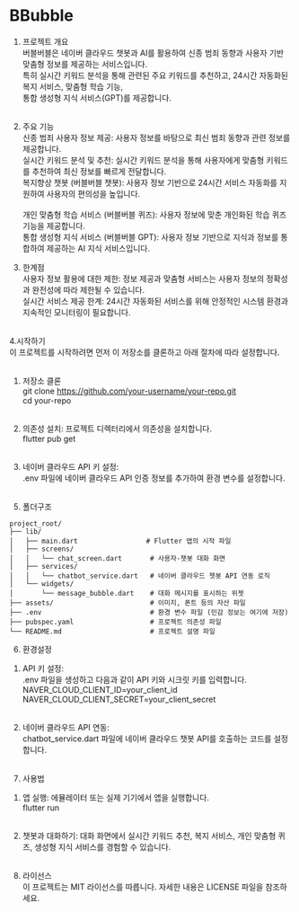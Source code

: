 # BBubble


1. 프로젝트 개요<br>
버블버블은 네이버 클라우드 챗봇과 AI를 활용하여 신종 범죄 동향과 사용자 기반 맞춤형 정보를 제공하는 서비스입니다. <br>
특히 실시간 키워드 분석을 통해 관련된 주요 키워드를 추천하고, 24시간 자동화된 복지 서비스, 맞춤형 학습 기능, <br>
통합 생성형 지식 서비스(GPT)를 제공합니다.<br><br>


2. 주요 기능<br>
신종 범죄 사용자 정보 제공: 사용자 정보를 바탕으로 최신 범죄 동향과 관련 정보를 제공합니다.<br>
실시간 키워드 분석 및 추천: 실시간 키워드 분석을 통해 사용자에게 맞춤형 키워드를 추천하여 최신 정보를 빠르게 전달합니다.<br>
복지향상 챗봇 (버블버블 챗봇): 사용자 정보 기반으로 24시간 서비스 자동화를 지원하여 사용자의 편의성을 높입니다.<br><br>
개인 맞춤형 학습 서비스 (버블버블 퀴즈): 사용자 정보에 맞춘 개인화된 학습 퀴즈 기능을 제공합니다.<br>
통합 생성형 지식 서비스 (버블버블 GPT): 사용자 정보 기반으로 지식과 정보를 통합하여 제공하는 AI 지식 서비스입니다.<br>


3. 한계점<br>
사용자 정보 활용에 대한 제한: 정보 제공과 맞춤형 서비스는 사용자 정보의 정확성과 완전성에 따라 제한될 수 있습니다.<br>
실시간 서비스 제공 한계: 24시간 자동화된 서비스를 위해 안정적인 시스템 환경과 지속적인 모니터링이 필요합니다.<br><br>


4.시작하기<br>
  이 프로젝트를 시작하려면 먼저 이 저장소를 클론하고 아래 절차에 따라 설정합니다.<br><br>

1) 저장소 클론<br>
git clone https://github.com/your-username/your-repo.git<br>
cd your-repo<br><br>

2) 의존성 설치: 프로젝트 디렉터리에서 의존성을 설치합니다.<br>
flutter pub get<br><br>

3) 네이버 클라우드 API 키 설정:<br>
.env 파일에 네이버 클라우드 API 인증 정보를 추가하여 환경 변수를 설정합니다.<br><br>

5. 폴더구조<br> 
```
project_root/
├── lib/
│   ├── main.dart                 # Flutter 앱의 시작 파일
│   ├── screens/
│   │   └── chat_screen.dart       # 사용자-챗봇 대화 화면
│   ├── services/
│   │   └── chatbot_service.dart   # 네이버 클라우드 챗봇 API 연동 로직
│   └── widgets/
│       └── message_bubble.dart    # 대화 메시지를 표시하는 위젯
├── assets/                        # 이미지, 폰트 등의 자산 파일
├── .env                           # 환경 변수 파일 (민감 정보는 여기에 저장)
├── pubspec.yaml                   # 프로젝트 의존성 파일
└── README.md                      # 프로젝트 설명 파일
```



6. 환경설정<br>
1) API 키 설정:<br>
.env 파일을 생성하고 다음과 같이 API 키와 시크릿 키를 입력합니다.<br>
NAVER_CLOUD_CLIENT_ID=your_client_id<br>
NAVER_CLOUD_CLIENT_SECRET=your_client_secret<br><br>

2) 네이버 클라우드 API 연동:<br>
chatbot_service.dart 파일에 네이버 클라우드 챗봇 API를 호출하는 코드를 설정합니다.<br><br>

7. 사용법<br>
1) 앱 실행: 에뮬레이터 또는 실제 기기에서 앱을 실행합니다.<br>
flutter run<br><br>

2) 챗봇과 대화하기: 대화 화면에서 실시간 키워드 추천, 복지 서비스, 개인 맞춤형 퀴즈, 생성형 지식 서비스를 경험할 수 있습니다.<br><br>

8. 라이선스<br>
이 프로젝트는 MIT 라이선스를 따릅니다. 자세한 내용은 LICENSE 파일을 참조하세요.<br><br>